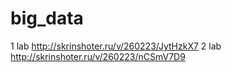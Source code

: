 # big_data
1 lab http://skrinshoter.ru/v/260223/JytHzkX7
2 lab http://skrinshoter.ru/v/260223/nCSmV7D9
